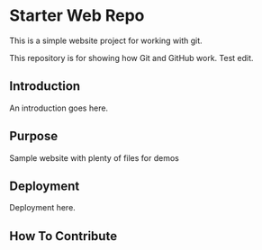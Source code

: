 # Starter Web Repo

This is a simple website project for working with git.

This repository is for showing how Git and GitHub work.
Test edit.

## Introduction

An introduction goes here.

## Purpose

Sample website with plenty of files for demos

## Deployment

Deployment here.

## How To Contribute
